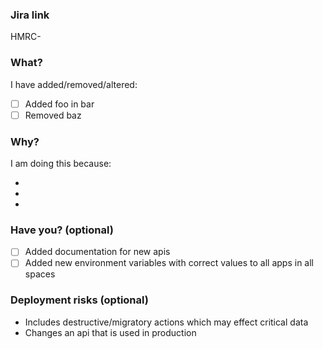### Jira link

HMRC-<TODO>

### What?

I have added/removed/altered:

- [ ] Added foo in bar
- [ ] Removed baz

### Why?

I am doing this because:

-
-
-

### Have you? (optional)

- [ ] Added documentation for new apis
- [ ] Added new environment variables with correct values to all apps in all spaces

### Deployment risks (optional)

- Includes destructive/migratory actions which may effect critical data
- Changes an api that is used in production
